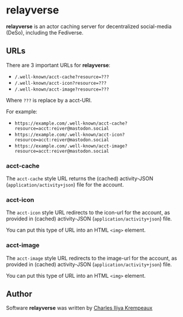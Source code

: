 # relayverse

**relayverse** is an actor caching server for decentralized social-media (DeSo), including the Fediverse.

## URLs

There are 3 important URLs for **relayverse**:

* `/.well-known/acct-cache?resource=???`
* `/.well-known/acct-icon?resource=???`
* `/.well-known/acct-image?resource=???`

Where `???` is replace by a acct-URI.

For example:

* `https://example.com/.well-known/acct-cache?resource=acct:reiver@mastodon.social`
* `https://example.com/.well-known/acct-icon?resource=acct:reiver@mastodon.social`
* `https://example.com/.well-known/acct-image?resource=acct:reiver@mastodon.social`

### acct-cache

The `acct-cache` style URL returns the (cached) activity-JSON (`application/activity+json`) file for the account.

### acct-icon

The `acct-icon` style URL redirects to the icon-url for the account, as provided in (cached) activity-JSON (`application/activity+json`) file.

You can put this type of URL into an HTML `<img>` element.

### acct-image

The `acct-image` style URL redirects to the image-url for the account, as provided in (cached) activity-JSON (`application/activity+json`) file.

You can put this type of URL into an HTML `<img>` element.

## Author

Software **relayverse** was written by [Charles Iliya Krempeaux](http://reiver.link)
